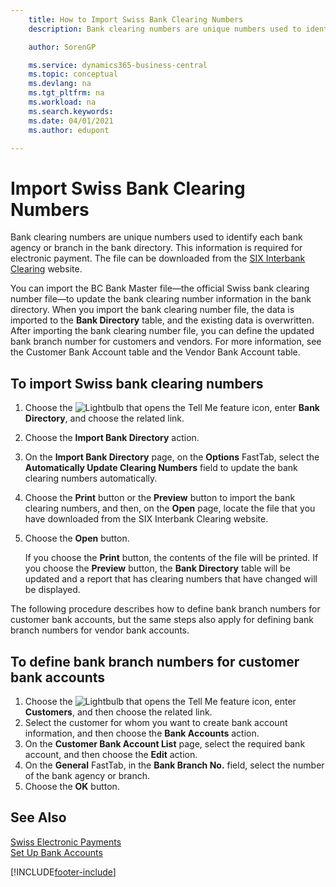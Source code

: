 ```yaml
---
    title: How to Import Swiss Bank Clearing Numbers
    description: Bank clearing numbers are unique numbers used to identify each bank agency or branch in the bank directory. This information is required for electronic payment. The file can be downloaded from the SIX Interbank Clearing website.

    author: SorenGP

    ms.service: dynamics365-business-central
    ms.topic: conceptual
    ms.devlang: na
    ms.tgt_pltfrm: na
    ms.workload: na
    ms.search.keywords:
    ms.date: 04/01/2021
    ms.author: edupont

---
```

# Import Swiss Bank Clearing Numbers
Bank clearing numbers are unique numbers used to identify each bank agency or branch in the bank directory. This information is required for electronic payment. The file can be downloaded from the [SIX Interbank Clearing](https://go.microsoft.com/fwlink/?LinkId=145121) website.  

You can import the BC Bank Master file—the official Swiss bank clearing number file—to update the bank clearing number information in the bank directory. When you import the bank clearing number file, the data is imported to the **Bank Directory** table, and the existing data is overwritten. After importing the bank clearing number file, you can define the updated bank branch number for customers and vendors. For more information, see the Customer Bank Account table and the Vendor Bank Account table.  

## To import Swiss bank clearing numbers  

1.  Choose the ![Lightbulb that opens the Tell Me feature](../../media/ui-search/search_small.png "Tell me what you want to do") icon, enter **Bank Directory**, and choose the related link.  
2.  Choose the **Import Bank Directory** action.  
3.  On the **Import Bank Directory** page, on the **Options** FastTab, select the **Automatically Update Clearing Numbers** field to update the bank clearing numbers automatically.  
4.  Choose the **Print** button or the **Preview** button to import the bank clearing numbers, and then, on the **Open** page, locate the file that you have downloaded from the SIX Interbank Clearing website.
5. Choose the **Open** button.  

    If you choose the **Print** button, the contents of the file will be printed. If you choose the **Preview** button, the **Bank Directory** table will be updated and a report that has clearing numbers that have changed will be displayed.  

The following procedure describes how to define bank branch numbers for customer bank accounts, but the same steps also apply for defining bank branch numbers for vendor bank accounts.  

## To define bank branch numbers for customer bank accounts  

1.  Choose the ![Lightbulb that opens the Tell Me feature](../../media/ui-search/search_small.png "Tell me what you want to do") icon, enter **Customers**, and then choose the related link.  
2.  Select the customer for whom you want to create bank account information, and then choose the **Bank Accounts** action.  
3.  On the **Customer Bank Account List** page, select the required bank account, and then choose the **Edit** action.  
4.  On the **General** FastTab, in the **Bank Branch No.** field, select the number of the bank agency or branch.  
5.  Choose the **OK** button.  

## See Also  
 [Swiss Electronic Payments](swiss-electronic-payments.md)   
 [Set Up Bank Accounts](../../bank-how-setup-bank-accounts.md)


[!INCLUDE[footer-include](../../includes/footer-banner.md)]